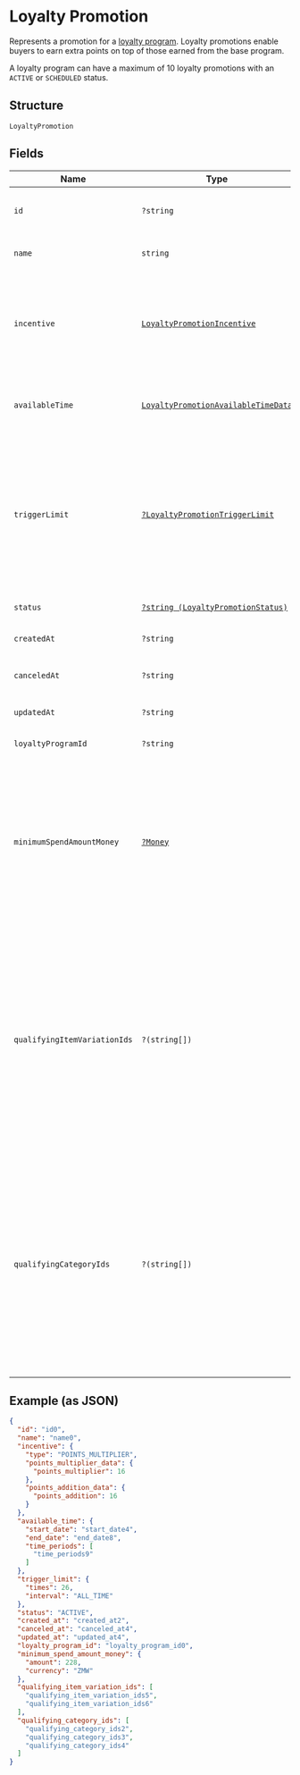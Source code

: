 
# Loyalty Promotion

Represents a promotion for a [loyalty program](../../doc/models/loyalty-program.md). Loyalty promotions enable buyers
to earn extra points on top of those earned from the base program.

A loyalty program can have a maximum of 10 loyalty promotions with an `ACTIVE` or `SCHEDULED` status.

## Structure

`LoyaltyPromotion`

## Fields

| Name | Type | Tags | Description | Getter | Setter |
|  --- | --- | --- | --- | --- | --- |
| `id` | `?string` | Optional | The Square-assigned ID of the promotion.<br>**Constraints**: *Minimum Length*: `1`, *Maximum Length*: `255` | getId(): ?string | setId(?string id): void |
| `name` | `string` | Required | The name of the promotion.<br>**Constraints**: *Minimum Length*: `1`, *Maximum Length*: `50` | getName(): string | setName(string name): void |
| `incentive` | [`LoyaltyPromotionIncentive`](../../doc/models/loyalty-promotion-incentive.md) | Required | Represents how points for a [loyalty promotion](../../doc/models/loyalty-promotion.md) are calculated,<br>either by multiplying the points earned from the base program or by adding a specified number<br>of points to the points earned from the base program. | getIncentive(): LoyaltyPromotionIncentive | setIncentive(LoyaltyPromotionIncentive incentive): void |
| `availableTime` | [`LoyaltyPromotionAvailableTimeData`](../../doc/models/loyalty-promotion-available-time-data.md) | Required | Represents scheduling information that determines when purchases can qualify to earn points<br>from a [loyalty promotion](../../doc/models/loyalty-promotion.md). | getAvailableTime(): LoyaltyPromotionAvailableTimeData | setAvailableTime(LoyaltyPromotionAvailableTimeData availableTime): void |
| `triggerLimit` | [`?LoyaltyPromotionTriggerLimit`](../../doc/models/loyalty-promotion-trigger-limit.md) | Optional | Represents the number of times a buyer can earn points during a [loyalty promotion](../../doc/models/loyalty-promotion.md).<br>If this field is not set, buyers can trigger the promotion an unlimited number of times to earn points during<br>the time that the promotion is available.<br><br>A purchase that is disqualified from earning points because of this limit might qualify for another active promotion. | getTriggerLimit(): ?LoyaltyPromotionTriggerLimit | setTriggerLimit(?LoyaltyPromotionTriggerLimit triggerLimit): void |
| `status` | [`?string (LoyaltyPromotionStatus)`](../../doc/models/loyalty-promotion-status.md) | Optional | Indicates the status of a [loyalty promotion](../../doc/models/loyalty-promotion.md). | getStatus(): ?string | setStatus(?string status): void |
| `createdAt` | `?string` | Optional | The timestamp of when the promotion was created, in RFC 3339 format. | getCreatedAt(): ?string | setCreatedAt(?string createdAt): void |
| `canceledAt` | `?string` | Optional | The timestamp of when the promotion was canceled, in RFC 3339 format. | getCanceledAt(): ?string | setCanceledAt(?string canceledAt): void |
| `updatedAt` | `?string` | Optional | The timestamp when the promotion was last updated, in RFC 3339 format. | getUpdatedAt(): ?string | setUpdatedAt(?string updatedAt): void |
| `loyaltyProgramId` | `?string` | Optional | The ID of the [loyalty program](entity:LoyaltyProgram) associated with the promotion. | getLoyaltyProgramId(): ?string | setLoyaltyProgramId(?string loyaltyProgramId): void |
| `minimumSpendAmountMoney` | [`?Money`](../../doc/models/money.md) | Optional | Represents an amount of money. `Money` fields can be signed or unsigned.<br>Fields that do not explicitly define whether they are signed or unsigned are<br>considered unsigned and can only hold positive amounts. For signed fields, the<br>sign of the value indicates the purpose of the money transfer. See<br>[Working with Monetary Amounts](https://developer.squareup.com/docs/build-basics/working-with-monetary-amounts)<br>for more information. | getMinimumSpendAmountMoney(): ?Money | setMinimumSpendAmountMoney(?Money minimumSpendAmountMoney): void |
| `qualifyingItemVariationIds` | `?(string[])` | Optional | The IDs of any qualifying `ITEM_VARIATION` [catalog objects](entity:CatalogObject). If specified,<br>the purchase must include at least one of these items to qualify for the promotion.<br><br>This option is valid only if the base loyalty program uses a `VISIT` or `SPEND` accrual rule.<br>With `SPEND` accrual rules, make sure that qualifying promotional items are not excluded.<br><br>You can specify `qualifying_item_variation_ids` or `qualifying_category_ids` for a given promotion, but not both. | getQualifyingItemVariationIds(): ?array | setQualifyingItemVariationIds(?array qualifyingItemVariationIds): void |
| `qualifyingCategoryIds` | `?(string[])` | Optional | The IDs of any qualifying `CATEGORY` [catalog objects](entity:CatalogObject). If specified,<br>the purchase must include at least one item from one of these categories to qualify for the promotion.<br><br>This option is valid only if the base loyalty program uses a `VISIT` or `SPEND` accrual rule.<br>With `SPEND` accrual rules, make sure that qualifying promotional items are not excluded.<br><br>You can specify `qualifying_category_ids` or `qualifying_item_variation_ids` for a promotion, but not both. | getQualifyingCategoryIds(): ?array | setQualifyingCategoryIds(?array qualifyingCategoryIds): void |

## Example (as JSON)

```json
{
  "id": "id0",
  "name": "name0",
  "incentive": {
    "type": "POINTS_MULTIPLIER",
    "points_multiplier_data": {
      "points_multiplier": 16
    },
    "points_addition_data": {
      "points_addition": 16
    }
  },
  "available_time": {
    "start_date": "start_date4",
    "end_date": "end_date8",
    "time_periods": [
      "time_periods9"
    ]
  },
  "trigger_limit": {
    "times": 26,
    "interval": "ALL_TIME"
  },
  "status": "ACTIVE",
  "created_at": "created_at2",
  "canceled_at": "canceled_at4",
  "updated_at": "updated_at4",
  "loyalty_program_id": "loyalty_program_id0",
  "minimum_spend_amount_money": {
    "amount": 228,
    "currency": "ZMW"
  },
  "qualifying_item_variation_ids": [
    "qualifying_item_variation_ids5",
    "qualifying_item_variation_ids6"
  ],
  "qualifying_category_ids": [
    "qualifying_category_ids2",
    "qualifying_category_ids3",
    "qualifying_category_ids4"
  ]
}
```

